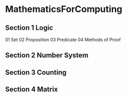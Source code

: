 # MathematicsForComputing

## Section 1 Logic
01 Set
02 Proposition
03 Predicate
04 Methods of Proof

## Section 2 Number System

## Section 3 Counting

## Section 4 Matrix


